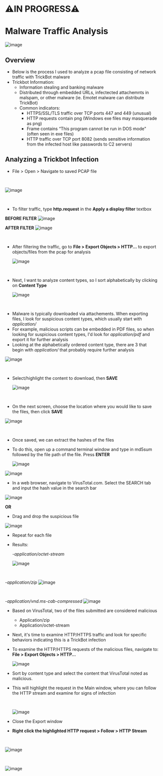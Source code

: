 # ⚠️IN PROGRESS⚠️

 
  # Malware Traffic Analysis 
  
 <p align="center">

   ![image](https://github.com/T-A-Smith/Wireshark-Practice/assets/143060189/a5fc7dcc-8b00-47c1-89ec-111d7c84e51c)
 </p>

## Overview
* Below is the process I used to analyze a pcap file consisting of network traffic with TrickBot malware
* Trickbot Information:
  - Information stealing and banking malware
  - Distributed through embedded URLs, infectected attachemnts in malspam, or other malware (ie. Emotet malware can distribute TrickBot)
  - Common indicators:
     - HTTPS/SSL/TLS traffic over TCP ports 447 and 449 (unusual)
     - HTTP requests contain png (Windows exe files may masquerade as png)
     - Frame contains “This program cannot be run in DOS mode" (often seen in exe files)
     - HTTP traffic over TCP port 8082 (sends sensitive information from the infected host like passwords to C2 servers)
 

## Analyzing a Trickbot Infection

* File > Open > Navigate to saved PCAP file

<br>

![image](https://github.com/T-A-Smith/Wireshark-Practice/assets/143060189/0c5c5f77-2517-4254-bce2-fe29069d18ea)

<br>

* To filter traffic, type **http.request** in the **Apply a display filter** textbox
  
**BEFORE FILTER** 
![image](https://github.com/T-A-Smith/Wireshark-Practice/assets/143060189/ff5440b3-2c44-492d-bf83-2218cdccc3bd)

**AFTER FILTER**
![image](https://github.com/T-A-Smith/Wireshark-Practice/assets/143060189/dcbba400-4f24-4dd3-8ed6-ef3d999c0471)

<br> 

* After filtering the traffic, go to **File > Export Objects > HTTP...** to export objects/files from the pcap for analysis

  ![image](https://github.com/T-A-Smith/Wireshark-Practice/assets/143060189/bf3f249f-20b7-4afa-a9f5-c579f7f5472e)

<br> 

* Next, I want to analyze content types, so I sort alphabetically by clicking on **Content Type**  
  
  ![image](https://github.com/T-A-Smith/Wireshark-Practice/assets/143060189/c7279df9-2a15-4e92-a105-c913142b736a)

<br> 

* Malware is typically downloaded via attachements. When exporting files, I look for suspicious content types, which usually start with *application/*
* For example, malicious scripts can be embedded in PDF files, so when looking for suspicious content types, I'd look for *application/pdf* and export it for further analysis
* Looking at the alphabetically ordered content type, there are 3 that begin with *application/* that probably require further analysis

![image](https://github.com/T-A-Smith/Wireshark-Practice/assets/143060189/b9fc73b5-aaa5-4be6-8f77-7b6badac0601)

<br> 

* Select/highlight the content to download, then **SAVE**

  ![image](https://github.com/T-A-Smith/Wireshark-Practice/assets/143060189/555813f1-0db6-43ca-b47e-a5304b02b4c5)

  
<br>

* On the next screen, choose the location where you would like to save the files, then click **SAVE**

![image](https://github.com/T-A-Smith/Wireshark-Practice/assets/143060189/b0a084a8-0e05-4b29-891b-0bd277362705)

<br> 

* Once saved, we can extract the hashes of the files
* To do this, open up a command terminal window and type in md5sum followed by the file path of the file. Press **ENTER**

  ![image](https://github.com/T-A-Smith/Wireshark-Practice/assets/143060189/cf253588-c2b8-4905-8737-34ff7da9bdfc)

![image](https://github.com/T-A-Smith/Wireshark-Practice/assets/143060189/da041b3d-9b38-4de6-8481-3083ff5995ff)

* In a web browser,  navigate to VirusTotal.com. Select the SEARCH tab and input the hash value in the search bar
  
![image](https://github.com/T-A-Smith/Wireshark-Practice/assets/143060189/73df8330-205f-4b34-ba0e-8438148ee73f)

**OR**

* Drag and drop the suspicious file
  
![image](https://github.com/T-A-Smith/Wireshark-Practice/assets/143060189/a98f2241-8f54-4dee-ad58-d19a55eed39c)

 * Repeat for each file
 * Results: 
   
    -*application/octet-stream*
   
   ![image](https://github.com/T-A-Smith/Wireshark-Practice/assets/143060189/b69ecb9a-0f89-4736-b9d7-493e3bb18ceb)

<br>

   -*application/zip* 
 ![image](https://github.com/T-A-Smith/Wireshark-Practice/assets/143060189/32a30cf7-429d-4572-a18f-dd710c5bb554)

<br>

  -*application/vnd.ms-cab-compressed* 
![image](https://github.com/T-A-Smith/Wireshark-Practice/assets/143060189/365fb4a7-252e-4149-ab8f-cb732335cf6c)


* 	Based on VirusTotal, two of the files submitted are considered malicious
    - Application/zip
    - Application/octet-stream
 
* Next, it's time to examine HTTP/HTTPS traffic and look for specific behaviors indicating this is a TrickBot infection
  
* To examine the HTTP/HTTPS requests of the malicious files, navigate to:	**File > Export Objects > HTTP…**
  
  ![image](https://github.com/T-A-Smith/Wireshark-Practice/assets/143060189/de9e3d91-9213-47c0-a9fb-883e56a4a745)

* Sort by content type and select the content that VirusTotal noted as malicious.
* This will highlight the request in the Main window, where you can follow the HTTP stream and examine for signs of infection
  
  <br>

  ![image](https://github.com/T-A-Smith/Wireshark-Practice/assets/143060189/88841c16-9429-49c3-827c-d6b7ac98c60e)
  
*	Close the Export window
*	**Right click the highlighted HTTP request > Follow > HTTP Stream**
  <br>
  
![image](https://github.com/T-A-Smith/Wireshark-Practice/assets/143060189/e850729a-e025-4a55-b7c8-7227aa37a135)

<br>

![image](https://github.com/T-A-Smith/Wireshark-Practice/assets/143060189/dd75fada-f5d4-4930-a275-5fa2c2b0db92)




